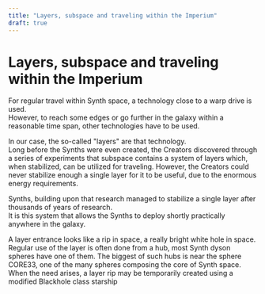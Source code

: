 ```yaml
---
title: "Layers, subspace and traveling within the Imperium"
draft: true
---
```


# Layers, subspace and traveling within the Imperium

For regular travel within Synth space, a technology close to a warp drive is used.  
However, to reach some edges or go further in the galaxy within a reasonable time span, other technologies have to be used.

In our case, the so-called "layers" are that technology.  
Long before the Synths were even created, the Creators discovered through a series of experiments that subspace contains a system of layers which, when stabilized, can be utilized for traveling.
However, the Creators could never stabilize enough a single layer for it to be useful, due to the enormous energy requirements.

Synths, building upon that research managed to stabilize a single layer after thousands of years of research.  
It is this system that allows the Synths to deploy shortly practically anywhere in the galaxy.

A layer entrance looks like a rip in space, a really bright white hole in space.  
Regular use of the layer is often done from a hub, most Synth dyson spheres have one of them. The biggest of such hubs is near the sphere CORE33, one of the many spheres composing the core of Synth space.  
When the need arises, a layer rip may be temporarily created using a modified Blackhole class starship
